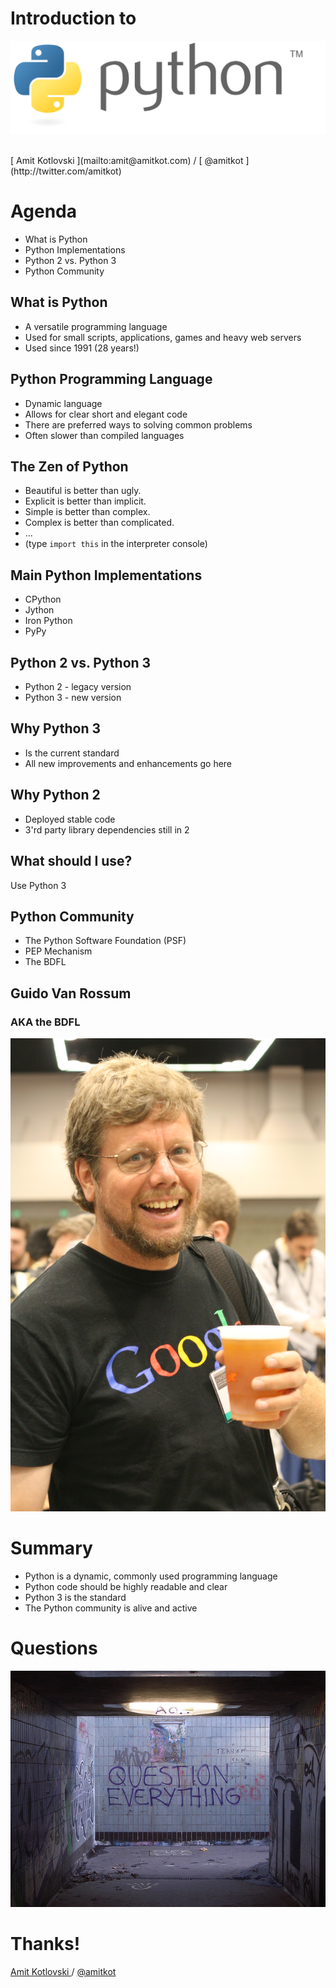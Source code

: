 # Introduction to

![Questions](img/Python_logo_and_wordmark.svg)

<br/>
[ Amit Kotlovski ](mailto:amit@amitkot.com) / [ @amitkot ](http://twitter.com/amitkot)



# Agenda

- What is Python
- Python Implementations
- Python 2 vs. Python 3
- Python Community



## What is Python

- A versatile programming language
- Used for small scripts, applications, games and heavy web servers
- Used since 1991 (28 years!)



## Python Programming Language

- Dynamic language
- Allows for clear short and elegant code
- There are preferred ways to solving common problems
- Often slower than compiled languages



## The Zen of Python

- Beautiful is better than ugly.
- Explicit is better than implicit.
- Simple is better than complex.
- Complex is better than complicated.
- ...
- (type `import this` in the interpreter console)



## Main Python Implementations

- CPython
- Jython
- Iron Python
- PyPy



## Python 2 vs. Python 3

- Python 2 - legacy version
- Python 3 - new version



## Why Python 3

- Is the current standard
- All new improvements and enhancements go here



## Why Python 2

- Deployed stable code
- 3'rd party library dependencies still in 2



## What should I use?

Use Python 3



## Python Community

- The Python Software Foundation (PSF)
- PEP Mechanism
- The BDFL



## Guido Van Rossum
### AKA the BDFL

![BDFL](img/Guido_van_Rossum_OSCON_2006.jpg)



# Summary

- Python is a dynamic, commonly used programming language
- Python code should be highly readable and clear
- Python 3 is the standard
- The Python community is alive and active



# Questions

![Questions](img/q_everything.jpg "Duncan Hull, https://secure.flickr.com/photos/dullhunk/202872717/")



# Thanks!

[ Amit Kotlovski ](mailto:amit@amitkot.com) / [ @amitkot ](http://twitter.com/amitkot)
